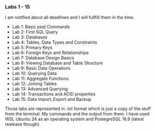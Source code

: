 ### Labs 1 - 15

I am notified about all deadlines and I will fullfill them in the time.

* Lab 1: Basic psql Commands
* Lab 2: First SQL Query
* Lab 3: Databases
* Lab 4: Tables, Data Types and Constraints
* Lab 5: Primary Keys
* Lab 6: Foreign Keys and Relationships
* Lab 7: Database Design Basics
* Lab 8: Viewing Database and Table Structure
* Lab 9: Basic Data Operations
* Lab 10: Querying Data
* Lab 11: Aggregate Functions
* Lab 12: Joining Tables
* Lab 13: Advanced Querying
* Lab 14: Transactions and ACID properties
* Lab 15: Data Import_Export and Backup

Those labs are represented in .txt format which is just a copy of the stuff from the terminal. My commands and the output from them. I have used WSL Ubuntu 24 as an operating system and PostegreSQL 16.9 (latest realease though).
